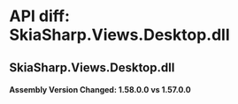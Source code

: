 # API diff: SkiaSharp.Views.Desktop.dll

## SkiaSharp.Views.Desktop.dll

<h4>Assembly Version Changed: 1.58.0.0 vs 1.57.0.0</h4>
